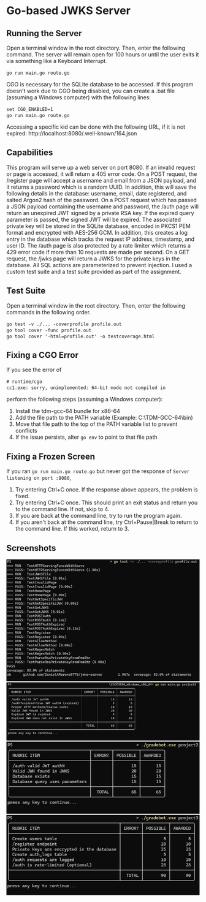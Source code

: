# Go-based JWKS Server

## Running the Server
Open a terminal window in the root directory. Then, enter the following command. The server will remain open for 100 hours or until the user exits it via something like a Keyboard Interrupt.
```
go run main.go route.go
```
CGO is necessary for the SQLite database to be accessed. If this program doesn't work due to CGO being disabled, you can create a .bat file (assuming a Windows computer) with the following lines:
```
set CGO_ENABLED=1
go run main.go route.go
```

Accessing a specific kid can be done with the following URL, if it is not expired: http://localhost:8080/.well-known/164.json

## Capabilities

This program will serve up a web server on port 8080. If an invalid request or page is accessed, it will return a 405 error code. On a POST request, the /register page will accept a username and email from a JSON payload, and it returns a password which is a random UUID. In addition, this will save the following details in the database: username, email, date registered, and salted Argon2 hash of the password. On a POST request which has passed a JSON payload containing the username and password, the /auth page will return an unexpired JWT signed by a private RSA key. If the expired query parameter is passed, the signed JWT will be expired. The associated private key will be stored in the SQLite database, encoded in PKCS1 PEM format and encrypted with AES-256 GCM. In addition, this creates a log entry in the database which tracks the request IP address, timestamp, and user ID. The /auth page is also protected by a rate limiter which returns a 429 error code if more than 10 requests are made per second. On a GET request, the /jwks page will return a JWKS for the private keys in the database. All SQL actions are parameterized to prevent injection. I used a custom test suite and a test suite provided as part of the assignment.

## Test Suite
Open a terminal window in the root directory. Then, enter the following commands in the following order.
```
go test -v ./... -coverprofile profile.out
go tool cover -func profile.out
go tool cover '-html=profile.out' -o testcoverage.html
```

## Fixing a CGO Error
If you see the error of
```
# runtime/cgo
cc1.exe: sorry, unimplemented: 64-bit mode not compiled in
```
perform the following steps (assuming a Windows computer):
 1. Install the tdm-gcc-64 bundle for x86-64
 2. Add the file path to the PATH variable (Example: C:\TDM-GCC-64\bin)
 3. Move that file path to the top of the PATH variable list to prevent conflicts
 4. If the issue persists, alter `go env` to point to that file path

## Fixing a Frozen Screen
If you ran `go run main.go route.go` but never got the response of `Server listening on port :8080`,
 1. Try entering Ctrl+C once. If the response above appears, the problem is fixed.
 2. Try entering Ctrl+C once. This should print an exit status and return you to the command line. If not, skip to 4.
 3. If you are back at the command line, try to run the program again.
 4. If you aren't back at the command line, try Ctrl+Pause|Break to return to the command line. If this worked, return to 3.

## Screenshots
![Coverage of Custom Test Suite](./Custom-Test-Suite-Screenshot.png)
![Rubric Result of Gradebot Project 1](./Gradebot-Screenshot-Project1.png)
![Rubric Result of Gradebot Project 2](./Gradebot-Screenshot-Project2.png)
![Rubric Result of Gradebot Project 3](./Gradebot-Screenshot-Project3.png)